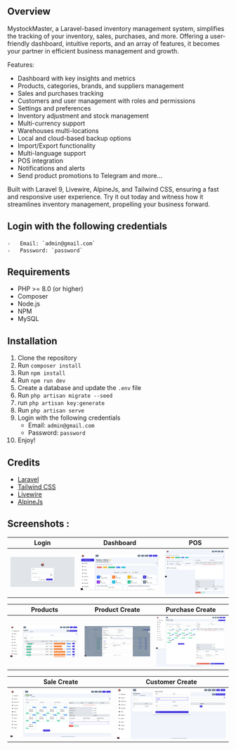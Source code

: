 

## Overview 

MystockMaster, a Laravel-based inventory management system, simplifies the tracking of your inventory, sales, purchases, and more. Offering a user-friendly dashboard, intuitive reports, and an array of features, it becomes your partner in efficient business management and growth.

Features:
- Dashboard with key insights and metrics
- Products, categories, brands, and suppliers management
- Sales and purchases tracking
- Customers and user management with roles and permissions
- Settings and preferences
- Inventory adjustment and stock management
- Multi-currency support
- Warehouses multi-locations
- Local and cloud-based backup options
- Import/Export functionality
- Multi-language support
- POS integration
- Notifications and alerts
- Send product promotions to Telegram
    and more...

Built with Laravel 9, Livewire, AlpineJs, and Tailwind CSS, ensuring a fast and responsive user experience. Try it out today and witness how it streamlines inventory management, propelling your business forward.



## Login with the following credentials
    -   Email: `admin@gmail.com`
    -   Password: `password`

## Requirements

-   PHP >= 8.0 (or higher)
-   Composer
-   Node.js
-   NPM
-   MySQL

## Installation

1.  Clone the repository
2.  Run `composer install`
3.  Run `npm install`
4.  Run `npm run dev`
5.  Create a database and update the `.env` file
6.  Run `php artisan migrate --seed`
7.  run `php artisan key:generate`
8.  Run `php artisan serve`
9.  Login with the following credentials
    -   Email: `admin@gmail.com`
    -   Password: `password`
10.  Enjoy!



## Credits

-   [Laravel](https://laravel.com/)
-   [Tailwind CSS](https://tailwindcss.com/)
-   [Livewire](https://laravel-livewire.com/)
-   [AlpineJs]()

## Screenshots : 

| Login | Dashboard | POS |
| --- | --- | --- |
| ![Login](screens/login.png) | ![Dashboard](screens/dashboard.png) | ![POS](screens/pos.png) |

| Products | Product Create | Purchase Create |
| --- | --- | --- |
| ![Products](screens/products.png) | ![Product Create](screens/product-modal.png) | ![Purchase Create](screens/purchase-create.png) |

| Sale Create | Customer Create |
| --- | --- |
| ![Sale Create](screens/sale-create.png) | ![Customer Create](screens/customer-modal.png) |






